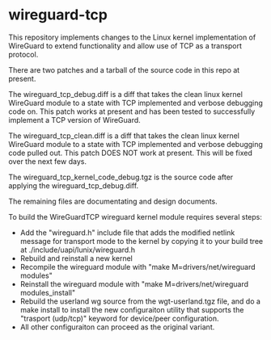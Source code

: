 # wireguard-tcp
This repository implements changes to the Linux kernel implementation of WireGuard to extend functionality and allow use of TCP as a transport protocol.

There are two patches and a tarball of the source code in this repo at present.

The wireguard_tcp_debug.diff is a diff that takes the clean linux kernel WireGuard module to a state with TCP implemented and verbose debugging code on. This patch works at present and has been tested to successfully implement a TCP version of WireGuard.

The wireguard_tcp_clean.diff is a diff that takes the clean linux kernel WireGuard module to a state with TCP implemented and verbose debugging code pulled out. This patch DOES NOT work at present. This will be fixed over the next few days.

The wireguard_tcp_kernel_code_debug.tgz is the source code after applying the wireguard_tcp_debug.diff.

The remaining files are documentating and design documents.

To build the WireGuardTCP wireguard kernel module requires several steps:

 - Add the "wireguard.h" include file that adds the modified netlink message for transport mode to the kernel by copying it to your build tree at ./include/uapi/lunix/wireguard.h
 - Rebuild and reinstall a new kernel
 - Recompile the wireguard module with "make M=drivers/net/wireguard modules"
 - Reinstall the wireguard module with "make M=drivers/net/wireguard modules_install"
 - Rebuild the userland wg source from the wgt-userland.tgz file, and do a make install to install the new configuraiton utility that supports the "trasport (udp/tcp)" keyword for device/peer configuration.
 - All other configuraiton can proceed as the original variant.
